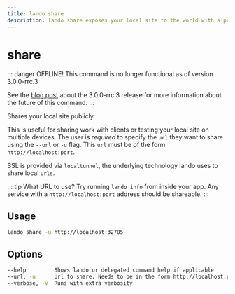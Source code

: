 ```yaml
---
title: lando share
description: lando share exposes your local site to the world with a publicly accessible URL.
---
```


# share

::: danger OFFLINE!
This command is no longer functional as of version 3.0.0-rrc.3

See the [blog post](https://blog.lando.dev/2020/04/03/whats-new-in-lando-3-0-0-rrc-3/#_3-the-sun-sets-on-lando-share-for-now) about the 3.0.0-rrc.3 release for more information about the future of this command.
:::

Shares your local site publicly.

This is useful for sharing work with clients or testing your local site on multiple devices. The user is *required* to specify the `url` they want to share using the `--url` or `-u` flag. This `url` must be of the form `http://localhost:port`.

SSL is provided via `localtunnel`, the underlying technology lando uses to share local `urls`.

::: tip What URL to use?
Try running `lando info` from inside your app. Any service with a `http://localhost:port` address should be shareable.
:::

## Usage

```bash
lando share -u http://localhost:32785
```

## Options

```bash
--help         Shows lando or delegated command help if applicable
--url, -u      Url to share. Needs to be in the form http://localhost:port
--verbose, -v  Runs with extra verbosity
```
